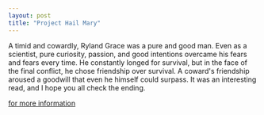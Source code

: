 ```yaml
---
layout: post
title: "Project Hail Mary"
---
```


A timid and cowardly, Ryland Grace was a pure and good man. Even as a scientist, pure curiosity, passion, and good intentions overcame his fears and fears every time. 
He constantly longed for survival, but in the face of the final conflict, he chose friendship over survival. 
A coward's friendship aroused a goodwill that even he himself could surpass. 
It was an interesting read, and I hope you all check the ending.


<p><a href="https://www.amazon.com/Project-Hail-Mary-Andy-Weir/dp/0593135202" target="_blank" rel="noopener noreferrer">for more information</a></p>

